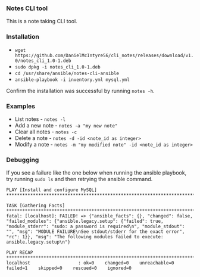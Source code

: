 ### Notes CLI tool
This is a note taking CLI tool.


### Installation
- `wget https://github.com/DanielMcIntyre56/cli_notes/releases/download/v1.0/notes_cli_1.0-1.deb`
- `sudo dpkg -i notes_cli_1.0-1.deb` 
- `cd /usr/share/ansible/notes-cli-ansible`
- `ansible-playbook -i inventory.yml mysql.yml`

Confirm the installation was successful by running `notes -h`.


### Examples
- List notes - `notes -l`
- Add a new note - `notes -a "my new note"`
- Clear all notes - `notes -c`
- Delete a note - `notes -d -id <note_id as integer>`
- Modify a note - `notes -m "my modified note" -id <note_id as integer>`


### Debugging
If you see a failure like the one below when running the ansible playbook, try running `sudo ls` and then retrying the ansible command.
```
PLAY [Install and configure MySQL] ****************************************************************************************************************************************************************************

TASK [Gathering Facts] ****************************************************************************************************************************************************************************************
fatal: [localhost]: FAILED! => {"ansible_facts": {}, "changed": false, "failed_modules": {"ansible.legacy.setup": {"failed": true, "module_stderr": "sudo: a password is required\n", "module_stdout": "", "msg": "MODULE FAILURE\nSee stdout/stderr for the exact error", "rc": 1}}, "msg": "The following modules failed to execute: ansible.legacy.setup\n"}

PLAY RECAP ****************************************************************************************************************************************************************************************************
localhost                  : ok=0    changed=0    unreachable=0    failed=1    skipped=0    rescued=0    ignored=0 
```
